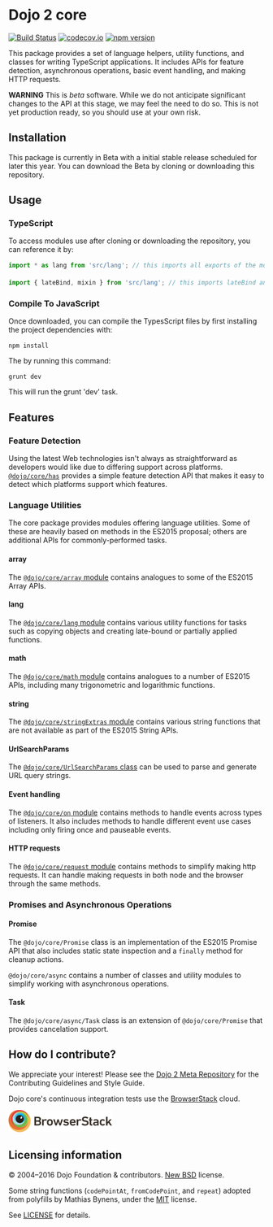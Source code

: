 # Dojo 2 core

[![Build Status](https://travis-ci.org/dojo/core.svg?branch=master)](https://travis-ci.org/dojo/core)
[![codecov.io](https://codecov.io/github/dojo/core/coverage.svg?branch=master)](https://codecov.io/github/dojo/core?branch=master)
[![npm version](https://badge.fury.io/js/%40dojo%2Fcore.svg)](https://badge.fury.io/js/%40dojo%2Fcore)

This package provides a set of language helpers, utility functions, and classes for writing TypeScript applications.
It includes APIs for feature detection, asynchronous operations, basic event handling,
and making HTTP requests.

**WARNING** This is *beta* software.  While we do not anticipate significant changes to the API at this stage, we may feel the need to do so.  This is not yet production ready, so you should use at your own risk.

## Installation

This package is currently in Beta with a initial stable release scheduled for later this year. You can download
the Beta by cloning or downloading this repository.

## Usage

### TypeScript

To access modules use after cloning or downloading the repository, you can reference it by:

```ts
import * as lang from 'src/lang'; // this imports all exports of the module as the object lang

import { lateBind, mixin } from 'src/lang'; // this imports lateBind and mixin from the module
```

### Compile To JavaScript

Once downloaded, you can compile the TypesScript files by first installing the project dependencies with:

```
npm install
```

The by running this command:

```
grunt dev
```

This will run the grunt 'dev' task.

## Features

### Feature Detection

Using the latest Web technologies isn't always as straightforward as developers would like due to differing support
across platforms. [`@dojo/core/has`](docs/has.md) provides a simple feature detection API that makes it easy to
detect which platforms support which features.

### Language Utilities

The core package provides modules offering language utilities.  Some of these are heavily based
on methods in the ES2015 proposal; others are additional APIs for commonly-performed tasks.

#### array

The [`@dojo/core/array` module](docs/array.md) contains analogues to some of the ES2015 Array APIs.

#### lang

The [`@dojo/core/lang` module](docs/lang.md) contains various utility functions for tasks such as copying objects
and creating late-bound or partially applied functions.

#### math

The [`@dojo/core/math` module](docs/math.md) contains analogues to a number of ES2015 APIs, including many trigonometric and logarithmic
functions.

#### string

The [`@dojo/core/stringExtras` module](docs/stringExtras.md) contains various string functions that are not available as part of the ES2015 String APIs.

#### UrlSearchParams

The [`@dojo/core/UrlSearchParams` class](docs/UrlSearchParams.md) can be used to parse and generate URL query strings.

#### Event handling

The [`@dojo/core/on` module](docs/on.md) contains methods to handle events across types of listeners.  It also includes methods to handle different event use cases including only firing
once and pauseable events.

#### HTTP requests

The [`@dojo/core/request` module](docs/request.md) contains methods to simplify making http requests. It can handle
making requests in both node and the browser through the same methods.

### Promises and Asynchronous Operations

#### Promise

The `@dojo/core/Promise` class is an implementation of the ES2015 Promise API that also includes static state
inspection and a `finally` method for cleanup actions.

`@dojo/core/async` contains a number of classes and utility modules to simplify working with asynchronous operations.

#### Task

The `@dojo/core/async/Task` class is an extension of `@dojo/core/Promise` that provides cancelation support.

## How do I contribute?

We appreciate your interest! Please see the [Dojo 2 Meta Repository](https://github.com/dojo/meta#readme)
for the Contributing Guidelines and Style Guide.

Dojo core's continuous integration tests use the [BrowserStack](http://www.browserstack.com) cloud.

[![BrowserStack](resources/BrowserStackLogo.png)](http://www.browserstack.com)

## Licensing information

© 2004–2016 Dojo Foundation & contributors. [New BSD](http://opensource.org/licenses/BSD-3-Clause) license.

Some string functions (`codePointAt`, `fromCodePoint`, and `repeat`) adopted from polyfills by Mathias Bynens,
under the [MIT](http://opensource.org/licenses/MIT) license.

See [LICENSE](LICENSE) for details.
